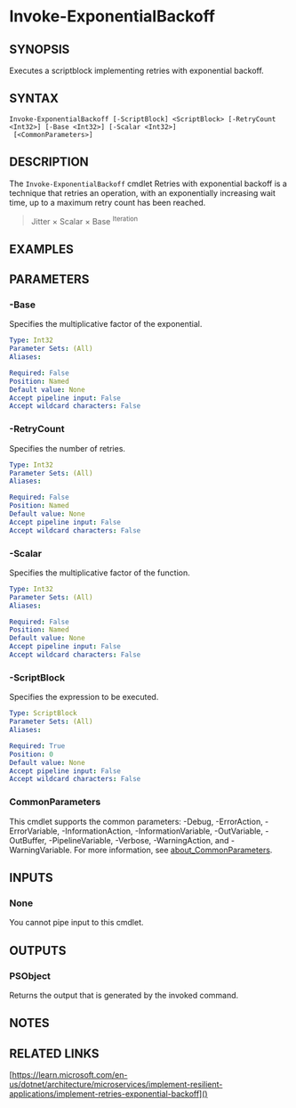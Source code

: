 ﻿---
external help file: PoshToolbox-help.xml
Module Name: PoshToolbox
online version: https://github.com/PoshAJ/PoshToolbox/blob/main/docs/Invoke-ExponentialBackoff.md
schema: 2.0.0
---

# Invoke-ExponentialBackoff

## SYNOPSIS

Executes a scriptblock implementing retries with exponential backoff.

## SYNTAX

```
Invoke-ExponentialBackoff [-ScriptBlock] <ScriptBlock> [-RetryCount <Int32>] [-Base <Int32>] [-Scalar <Int32>]
 [<CommonParameters>]
```

## DESCRIPTION

The `Invoke-ExponentialBackoff` cmdlet Retries with exponential backoff is a technique that retries an operation, with an exponentially increasing wait time, up to a maximum retry count has been reached.

> Jitter &times; Scalar &times; Base <sup>Iteration</sup>

## EXAMPLES

## PARAMETERS

### -Base

Specifies the multiplicative factor of the exponential.

```yaml
Type: Int32
Parameter Sets: (All)
Aliases:

Required: False
Position: Named
Default value: None
Accept pipeline input: False
Accept wildcard characters: False
```

### -RetryCount

Specifies the number of retries.

```yaml
Type: Int32
Parameter Sets: (All)
Aliases:

Required: False
Position: Named
Default value: None
Accept pipeline input: False
Accept wildcard characters: False
```

### -Scalar

Specifies the multiplicative factor of the function.

```yaml
Type: Int32
Parameter Sets: (All)
Aliases:

Required: False
Position: Named
Default value: None
Accept pipeline input: False
Accept wildcard characters: False
```

### -ScriptBlock

Specifies the expression to be executed.

```yaml
Type: ScriptBlock
Parameter Sets: (All)
Aliases:

Required: True
Position: 0
Default value: None
Accept pipeline input: False
Accept wildcard characters: False
```

### CommonParameters

This cmdlet supports the common parameters: -Debug, -ErrorAction, -ErrorVariable, -InformationAction, -InformationVariable, -OutVariable, -OutBuffer, -PipelineVariable, -Verbose, -WarningAction, and -WarningVariable. For more information, see [about_CommonParameters](http://go.microsoft.com/fwlink/?LinkID=113216).

## INPUTS

### None

You cannot pipe input to this cmdlet.

## OUTPUTS

### PSObject

Returns the output that is generated by the invoked command.

## NOTES

## RELATED LINKS

[https://learn.microsoft.com/en-us/dotnet/architecture/microservices/implement-resilient-applications/implement-retries-exponential-backoff]()
